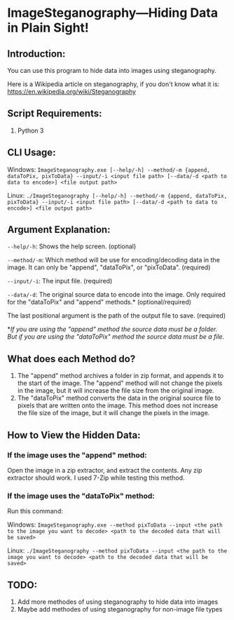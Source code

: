 # ImageSteganography—Hiding Data in Plain Sight!
## Introduction:

You can use this program to hide data into images using steganography.

Here is a Wikipedia article on steganography, if you don't know what it is:
https://en.wikipedia.org/wiki/Steganography

## Script Requirements:
1. Python 3

## CLI Usage:
Windows: `ImageSteganography.exe [--help/-h] --method/-m {append, dataToPix, pixToData} --input/-i <input file path> [--data/-d <path to data to encode>] <file output path>`

Linux: `./ImageSteganography [--help/-h] --method/-m {append, dataToPix, pixToData} --input/-i <input file path> [--data/-d <path to data to encode>] <file output path>`

## Argument Explanation:
`--help/-h`: Shows the help screen. (optional)

`--method/-m`: Which method will be use for encoding/decoding data in the image. It can only be "append", "dataToPix", or "pixToData". (required)

`--input/-i`: The input file. (required)

`--data/-d`: The original source data to encode into the image. Only required for the "dataToPix" and "append" methods.* (optional/required)

The last positional argument is the path of the output file to save. (required)

\**If you are using the "append" method the source data must be a folder. But if you are using the "dataToPix" method the source data must be a file.*

## What does each Method do?
1. The "append" method archives a folder in zip format, and appends it to the start of the image. The "append" method will not change the pixels in the image, but it will increase the file size from the original image.
2. The "dataToPix" method converts the data in the original source file to pixels that are written onto the image. This method does not increase the file size of the image, but it will change the pixels in the image.

## How to View the Hidden Data:
### If the image uses the "append" method:
Open the image in a zip extractor, and extract the contents. Any zip extractor should work. I used 7-Zip while testing this method.

### If the image uses the "dataToPix" method:
Run this command:

Windows: `ImageSteganography.exe --method pixToData --input <the path to the image you want to decode> <path to the decoded data that will be saved>`

Linux: `./ImageSteganography --method pixToData --input <the path to the image you want to decode> <path to the decoded data that will be saved>`

## TODO:
1. Add more methodes of using steganography to hide data into images
2. Maybe add methodes of using steganography for non-image file types
